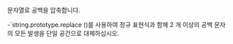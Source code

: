 문자열로 공백을 압축합니다.

-`string.prototype.replace ()를 사용하여 정규 표현식과 함께 2 개 이상의 공백 문자의 모든 발생을 단일 공간으로 대체하십시오.